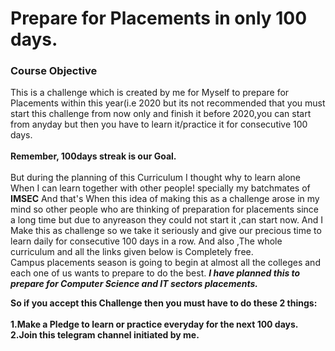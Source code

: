 # Prepare for Placements in only 100 days.

### Course Objective

This is a challenge which is created by me for Myself to prepare for Placements within this year(i.e 2020 but its not recommended that you must start this challenge from now only and finish it before 2020,you can start from anyday but then you have to learn it/practice it for consecutive 100 days. <br> <br> <b>Remember, 100days streak is our Goal.</b> <br> <br>
But during the planning of this Curriculum I thought why to learn alone When I can learn together with other people! specially my batchmates of <b>IMSEC</b> And that's When this idea of making this as a challenge arose in my mind so other people who are thinking of preparation for placements since a long time but due to anyreason they could not start it ,can start now. And I Make this as challenge so we take it seriously and give our precious time to learn daily for consecutive 100 days in a row. And also ,The whole curriculum and all the links given below is Completely free. <br>
Campus placements season is going to begin at almost all the colleges and each one of us wants to prepare to do the best.
<b><em>I have planned this to prepare for Computer Science and IT sectors placements.</em></b> <br>

<b>So if you accept this Challenge then you must have to do these 2 things: <br> <br>
1.Make a Pledge to learn or practice everyday for the next 100 days. <br> 2.Join this telegram channel initiated by me.</b>
